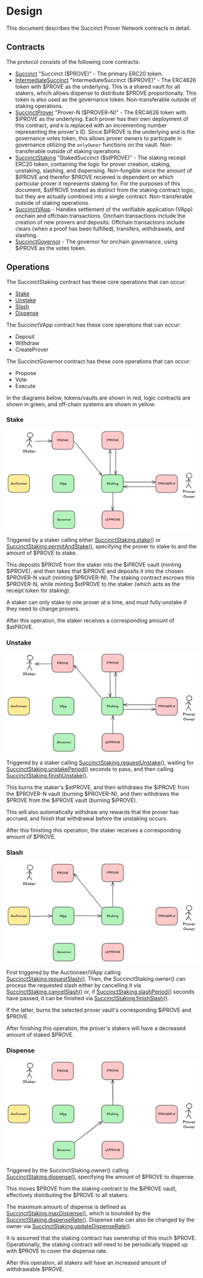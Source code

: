 # Design

This document describes the Succinct Prover Network contracts in detail.

## Contracts

The protocol consists of the following core contracts:

* [Succinct](./src/tokens/Succinct.sol) "Succinct ($PROVE)" - The primary ERC20 token.
* [IntermediateSuccinct](./src/tokens/IntermediateSuccinct.sol) "IntermediateSuccinct ($iPROVE)" - The ERC4626 token with $PROVE as the underlying. This is a shared vault for all stakers, which allows dispense to distribute $PROVE proportionally. This token is also used as the governance token. Non-transferable outside of staking operations.
* [SuccinctProver](./src/tokens/SuccinctProver.sol) "Prover-N ($PROVER-N)" - The ERC4626 token with $iPROVE as the underlying. Each prover has their own deployment of this contract, and `N` is replaced with an incrementing number representing the prover's ID. Since $iPROVE is the underlying and is the governance votes token, this allows prover owners to particpate in governance utilizing the `onlyOwner` functions on the vault. Non-transferable outside of staking operations.
* [SuccinctStaking](./src/SuccinctStaking.sol) "StakedSuccinct ($stPROVE)" - The staking receipt ERC20 token, containing the logic for prover creation, staking, unstaking, slashing, and dispensing. Non-fungible since the amount of $iPROVE and therefor $PROVE recieved is dependent on which particular prover it represents staking for. For the purposes of this document, $stPROVE treated as distinct from the staking contract logic, but they are actually combined into a single contract. Non-transferable outside of staking operations.
* [SuccinctVApp](./src/SuccinctVApp.sol) - Handles settlement of the verifiable application (VApp) onchain and offchain transactions. Onchain transactions include the creation of new provers and deposits. Offchain transactions include clears (when a proof has been fulfilled), transfers, withdrawals, and slashing.
* [SuccinctGovernor](./src/SuccinctGovernor.sol) - The governor for onchain governance, using $iPROVE as the votes token.

## Operations

The SuccinctStaking contract has these core operations that can occur:

* [Stake](./#stake)
* [Unstake](./#unstake)
* [Slash](./#slash)
* [Dispense](./#dispense)

The SuccinctVApp contract has these core operations that can occur:

* Deposit
* Withdraw
* CreateProver

The SuccinctGovernor contract has these core operations that can occur:

* Propose
* Vote
* Execute

In the diagrams below, tokens/vaults are shown in red, logic contracts are shown in green, and off-chain systems are shown in yellow.

### Stake

![Stake](./media/stake.png)

Triggered by a staker calling either [SuccinctStaking.stake()](./src/SuccinctStaking.sol#L184) or [SuccinctStaking.permitAndStake()](./src/SuccinctStaking.sol#L197), specifying the prover to stake to and the amount of $PROVE to stake.

This deposits $PROVE from the staker into the $iPROVE vault (minting $iPROVE), and then takes that $iPROVE and deposits it into the chosen $PROVER-N vault (minting $PROVER-N). The staking contract escrows this $PROVER-N, while minting $stPROVE to the staker (which acts as the receipt token for staking).

A staker can only stake to one prover at a time, and must fully unstake if they need to change provers.

After this operation, the staker receives a corresponding amount of $stPROVE.

### Unstake

![Unstake](./media/unstake.png)

Triggered by a staker calling [SuccinctStaking.requestUnstake()](./src/SuccinctStaking.sol#L217), waiting for [SuccinctStaking.unstakePeriod()](./src/SuccinctStaking.sol#L37) seconds to pass, and then calling [SuccinctStaking.finishUnstake()](./src/SuccinctStaking.sol#L256).

This burns the staker's $stPROVE, and then withdraws the $iPROVE from the $PROVER-N vault (burning $PROVER-N), and then withdraws the $PROVE from the $iPROVE vault (burning $iPROVE).

This will also automatically withdraw any rewards that the prover has accrued, and finish that withdrawal before the unstaking occurs.

After this finishing this operation, the staker receives a corresponding amount of $PROVE.

### Slash

![Slash](./media/slash.png)

First triggered by the Auctioneer/VApp calling [SuccinctStaking.requestSlash()](./src/SuccinctStaking.sol#L284). Then, the SuccinctStaking.owner() can process the requested slash either by cancelling it via [SuccinctStaking.cancelSlash()](./src/SuccinctStaking.sol#L306) or, if [SuccinctStaking.slashPeriod()](./src/SuccinctStaking.sol#L40) seconds have passed, it can be finished via [SuccinctStaking.finishSlash()](./src/SuccinctStaking.sol#L325).

If the latter, burns the selected prover vault's corresponding $iPROVE and $PROVE.

After finishing this operation, the prover's stakers will have a decreased amount of staked $PROVE.

### Dispense

![Dispense](./media/dispense.png)

Triggered by the SuccinctStaking.owner() calling [SuccinctStaking.dispense()](./src/SuccinctStaking.sol#L359), specifying the amount of $PROVE to dispense.

This moves $PROVE from the staking contract to the $iPROVE vault, effectively distributing the $PROVE to all stakers.

The maximum amount of dispense is defined as [SuccinctStaking.maxDispense()](./src/SuccinctStaking.sol#L174), which is bounded by the [SuccinctStaking.dispenseRate()](./src/SuccinctStaking.sol#L43). Dispense rate can also be changed by the owner via [SuccinctStaking.updateDispenseRate()](./src/SuccinctStaking.sol#L383).

It is assumed that the staking contract has ownership of this much $PROVE. Operationally, the staking contract will need to be periodically topped up with $PROVE to cover the dispense rate.

After this operation, all stakers will have an increased amount of withdrawable $PROVE.